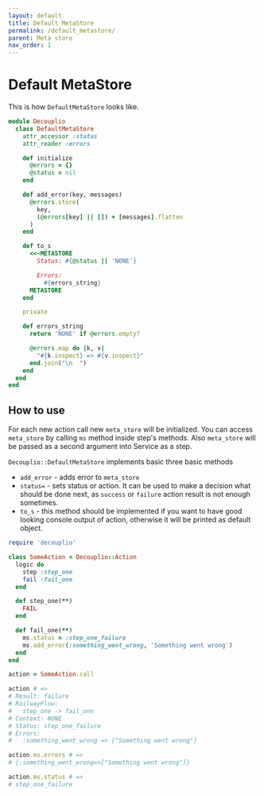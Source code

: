 ```yaml
---
layout: default
title: Default MetaStore
permalink: /default_metastore/
parent: Meta store
nav_order: 1
---
```


# Default MetaStore

This is how `DefaultMetaStore` looks like.
```ruby
module Decouplio
  class DefaultMetaStore
    attr_accessor :status
    attr_reader :errors

    def initialize
      @errors = {}
      @status = nil
    end

    def add_error(key, messages)
      @errors.store(
        key,
        (@errors[key] || []) + [messages].flatten
      )
    end

    def to_s
      <<~METASTORE
        Status: #{@status || 'NONE'}

        Errors:
          #{errors_string}
      METASTORE
    end

    private

    def errors_string
      return 'NONE' if @errors.empty?

      @errors.map do |k, v|
        "#{k.inspect} => #{v.inspect}"
      end.join("\n  ")
    end
  end
end
```

## How to use
For each new action call new `meta_store` will be initialized. You can access `meta_store` by calling `ms` method inside step's methods.
Also `meta_store` will be passed as a second argument into Service as a step.

`Decouplio::DefaultMetaStore` implements basic three basic methods
- `add_error` - adds error to `meta_store`
- `status=` - sets status or action. It can be used to make a decision what should be done next, as `success` or `failure` action result is not enough sometimes.
- `to_s` - this method should be implemented if you want to have good looking console output of action, otherwise it will be printed as default object.

```ruby
require 'decouplio'

class SomeAction < Decouplio::Action
  logic do
    step :step_one
    fail :fail_one
  end

  def step_one(**)
    FAIL
  end

  def fail_one(**)
    ms.status = :step_one_failure
    ms.add_error(:something_went_wrong, 'Something went wrong')
  end
end

action = SomeAction.call

action # =>
# Result: failure
# RailwayFlow:
#   step_one -> fail_one
# Context: NONE
# Status: step_one_failure
# Errors:
#   :something_went_wrong => ["Something went wrong"]

action.ms.errors # =>
# {:something_went_wrong=>["Something went wrong"]}

action.ms.status # =>
# step_one_failure
```
